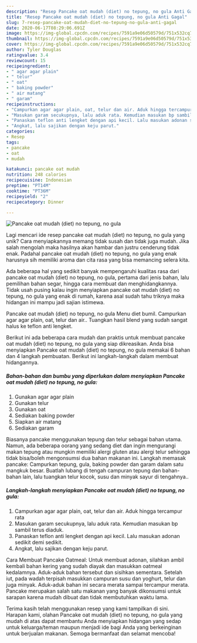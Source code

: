 ```yaml
---
description: "Resep Pancake oat mudah (diet) no tepung, no gula Anti Gagal"
title: "Resep Pancake oat mudah (diet) no tepung, no gula Anti Gagal"
slug: 7-resep-pancake-oat-mudah-diet-no-tepung-no-gula-anti-gagal
date: 2020-06-17T08:29:06.691Z
image: https://img-global.cpcdn.com/recipes/7591a9e06d50579d/751x532cq70/pancake-oat-mudah-diet-no-tepung-no-gula-foto-resep-utama.jpg
thumbnail: https://img-global.cpcdn.com/recipes/7591a9e06d50579d/751x532cq70/pancake-oat-mudah-diet-no-tepung-no-gula-foto-resep-utama.jpg
cover: https://img-global.cpcdn.com/recipes/7591a9e06d50579d/751x532cq70/pancake-oat-mudah-diet-no-tepung-no-gula-foto-resep-utama.jpg
author: Tyler Douglas
ratingvalue: 3.4
reviewcount: 15
recipeingredient:
- " agar agar plain"
- " telur"
- " oat"
- " baking powder"
- " air matang"
- " garam"
recipeinstructions:
- "Campurkan agar agar plain, oat, telur dan air. Aduk hingga tercampur rata"
- "Masukan garam secukupnya, lalu aduk rata. Kemudian masukan bp sambil terus diaduk."
- "Panaskan teflon anti lengket dengan api kecil. Lalu masukan adonan sedikit demi sedikit."
- "Angkat, lalu sajikan dengan keju parut."
categories:
- Resep
tags:
- pancake
- oat
- mudah

katakunci: pancake oat mudah 
nutrition: 248 calories
recipecuisine: Indonesian
preptime: "PT14M"
cooktime: "PT36M"
recipeyield: "2"
recipecategory: Dinner

---
```



![Pancake oat mudah (diet) no tepung, no gula](https://img-global.cpcdn.com/recipes/7591a9e06d50579d/751x532cq70/pancake-oat-mudah-diet-no-tepung-no-gula-foto-resep-utama.jpg)

Lagi mencari ide resep pancake oat mudah (diet) no tepung, no gula yang unik? Cara menyiapkannya memang tidak susah dan tidak juga mudah. Jika salah mengolah maka hasilnya akan hambar dan justru cenderung tidak enak. Padahal pancake oat mudah (diet) no tepung, no gula yang enak harusnya sih memiliki aroma dan cita rasa yang bisa memancing selera kita.

Ada beberapa hal yang sedikit banyak mempengaruhi kualitas rasa dari pancake oat mudah (diet) no tepung, no gula, pertama dari jenis bahan, lalu pemilihan bahan segar, hingga cara membuat dan menghidangkannya. Tidak usah pusing kalau ingin menyiapkan pancake oat mudah (diet) no tepung, no gula yang enak di rumah, karena asal sudah tahu triknya maka hidangan ini mampu jadi sajian istimewa.

Pancake oat mudah (diet) no tepung, no gula Menu diet bumil. Campurkan agar agar plain, oat, telur dan air.. Tuangkan hasil blend yang sudah sangat halus ke teflon anti lengket.


Berikut ini ada beberapa cara mudah dan praktis untuk membuat pancake oat mudah (diet) no tepung, no gula yang siap dikreasikan. Anda bisa menyiapkan Pancake oat mudah (diet) no tepung, no gula memakai 6 bahan dan 4 langkah pembuatan. Berikut ini langkah-langkah dalam membuat hidangannya.

<!--inarticleads1-->

##### Bahan-bahan dan bumbu yang diperlukan dalam menyiapkan Pancake oat mudah (diet) no tepung, no gula:

1. Gunakan  agar agar plain
1. Gunakan  telur
1. Gunakan  oat
1. Sediakan  baking powder
1. Siapkan  air matang
1. Sediakan  garam


Biasanya pancake menggunakan tepung dan telur sebagai bahan utama. Namun, ada beberapa oorang yang sedang diet dan ingin mengurangi makan tepung atau mungkin memiliki alergi gluten atau alergi telur sehingga tidak bisa/boleh mengonsumsi dua bahan makanan ini. Langkah memasak pancake: Campurkan tepung, gula, baking powder dan garam dalam satu mangkuk besar. Buatlah lubang di tengah campuran tepung dan bahan-bahan lain, lalu tuangkan telur kocok, susu dan minyak sayur di tengahnya.. 

<!--inarticleads2-->

##### Langkah-langkah menyiapkan Pancake oat mudah (diet) no tepung, no gula:

1. Campurkan agar agar plain, oat, telur dan air. Aduk hingga tercampur rata
1. Masukan garam secukupnya, lalu aduk rata. Kemudian masukan bp sambil terus diaduk.
1. Panaskan teflon anti lengket dengan api kecil. Lalu masukan adonan sedikit demi sedikit.
1. Angkat, lalu sajikan dengan keju parut.


Cara Membuat Pancake Oatmeal: Untuk membuat adonan, silahkan ambil kembali bahan kering yang sudah diayak dan masukkan oatmeal kedalamnya. Aduk-aduk bahan tersebut dan sisihkan sementara. Setelah iut, pada wadah terpisah masukkan campuran susu dan yoghurt, telur dan juga minyak. Aduk-aduk bahan ini secara merata sampai tercampur merata. Pancake merupakan salah satu makanan yang banyak dikonsumsi untuk sarapan karena mudah dibuat dan tidak membutuhkan waktu lama. 

Terima kasih telah menggunakan resep yang kami tampilkan di sini. Harapan kami, olahan Pancake oat mudah (diet) no tepung, no gula yang mudah di atas dapat membantu Anda menyiapkan hidangan yang sedap untuk keluarga/teman maupun menjadi ide bagi Anda yang berkeinginan untuk berjualan makanan. Semoga bermanfaat dan selamat mencoba!
